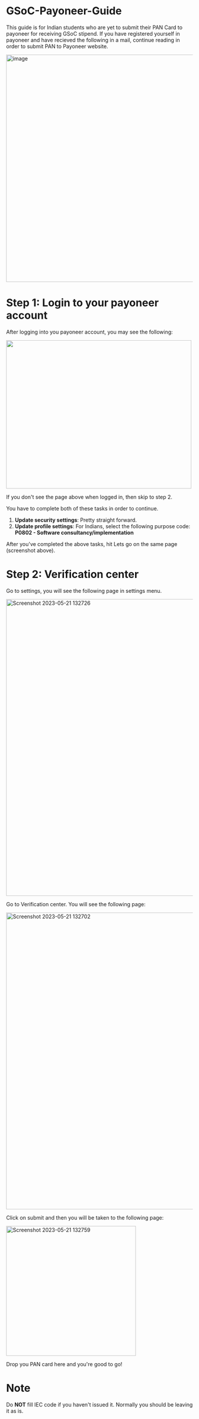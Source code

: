 # GSoC-Payoneer-Guide

This guide is for Indian students who are yet to submit their PAN Card to payoneer for receiving GSoC stipend.
If you have registered yourself in payoneer and have recieved the following in a mail, continue reading in order to submit PAN to Payoneer website.


<img width="613" alt="image" src="https://github.com/07jasjeet/GSoC-Payoneer-Guide/assets/98077881/8c665de7-5019-4a9a-9080-a7996a30a906">


# Step 1: Login to your payoneer account

After logging into you payoneer account, you may see the following:


<img src="https://github.com/07jasjeet/GSoC-Payoneer-Guide/assets/98077881/f81c8849-24fe-4e25-a5ad-bf947c325bb7" width="500" height="400">


If you don't see the page above when logged in, then skip to step 2.

You have to complete both of these tasks in order to continue.
1) **Update security settings**: Pretty straight forward.
2) **Update profile settings**: For Indians, select the following purpose code: **P0802 - Software consultancy/implementation**

After you've completed the above tasks, hit Lets go on the same page (screenshot above).

# Step 2: Verification center

Go to settings, you will see the following page in settings menu.


<img width="800" alt="Screenshot 2023-05-21 132726" src="https://github.com/07jasjeet/GSoC-Payoneer-Guide/assets/98077881/570c94e9-1677-4485-bc79-9683b5e155f8">


Go to Verification center.
You will see the following page:


<img width="800" alt="Screenshot 2023-05-21 132702" src="https://github.com/07jasjeet/GSoC-Payoneer-Guide/assets/98077881/a5bfa8d4-3530-413e-81d2-4780c6dc93c4">


Click on submit and then you will be taken to the following page:


<img width="350" alt="Screenshot 2023-05-21 132759" src="https://github.com/07jasjeet/GSoC-Payoneer-Guide/assets/98077881/04000bfe-6ef8-41eb-9e0f-803031c83742">


Drop you PAN card here and you're good to go!

# Note

Do **NOT** fill IEC code if you haven't issued it. Normally you should be leaving it as is.
